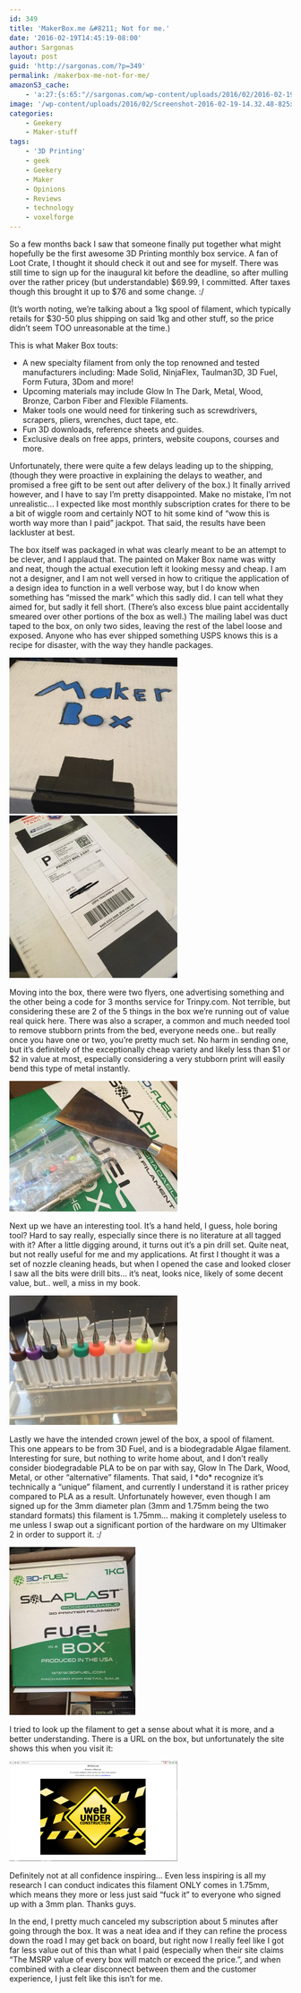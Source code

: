 ```yaml
---
id: 349
title: 'MakerBox.me &#8211; Not for me.'
date: '2016-02-19T14:45:19-08:00'
author: Sargonas
layout: post
guid: 'http://sargonas.com/?p=349'
permalink: /makerbox-me-not-for-me/
amazonS3_cache:
    - 'a:27:{s:65:"//sargonas.com/wp-content/uploads/2016/02/2016-02-19-13.49.39.jpg";a:1:{s:9:"timestamp";i:1666568649;}s:65:"//sargonas.com/wp-content/uploads/2016/02/2016-02-19-14.30.16.jpg";a:1:{s:9:"timestamp";i:1666568649;}s:65:"//sargonas.com/wp-content/uploads/2016/02/2016-02-19-14.30.58.jpg";a:1:{s:9:"timestamp";i:1666568649;}s:80:"//sargonas.com/wp-content/uploads/2016/02/2016-02-19-13.49.39-e1455921573440.jpg";a:2:{s:2:"id";i:354;s:11:"source_type";s:13:"media-library";}s:88:"//sargonas.com/wp-content/uploads/2016/02/2016-02-19-13.49.39-e1455921573440-300x279.jpg";a:2:{s:2:"id";i:354;s:11:"source_type";s:13:"media-library";}s:120:"//sargonas-net.s3.us-west-2.amazonaws.com/sargonas.com/wp-content/uploads/2016/02/2016-02-19-13.49.39-e1455921573440.jpg";a:2:{s:2:"id";i:354;s:11:"source_type";s:13:"media-library";}s:128:"//sargonas-net.s3.us-west-2.amazonaws.com/sargonas.com/wp-content/uploads/2016/02/2016-02-19-13.49.39-e1455921573440-300x279.jpg";a:2:{s:2:"id";i:354;s:11:"source_type";s:13:"media-library";}s:67:"//sargonas.com/wp-content/uploads/2016/02/2016-02-19-13.49.46-1.jpg";a:2:{s:2:"id";i:364;s:11:"source_type";s:13:"media-library";}s:75:"//sargonas.com/wp-content/uploads/2016/02/2016-02-19-13.49.46-1-300x290.jpg";a:2:{s:2:"id";i:364;s:11:"source_type";s:13:"media-library";}s:107:"//sargonas-net.s3.us-west-2.amazonaws.com/sargonas.com/wp-content/uploads/2016/02/2016-02-19-13.49.46-1.jpg";a:2:{s:2:"id";i:364;s:11:"source_type";s:13:"media-library";}s:115:"//sargonas-net.s3.us-west-2.amazonaws.com/sargonas.com/wp-content/uploads/2016/02/2016-02-19-13.49.46-1-300x290.jpg";a:2:{s:2:"id";i:364;s:11:"source_type";s:13:"media-library";}s:80:"//sargonas.com/wp-content/uploads/2016/02/2016-02-19-14.30.16-e1455921758826.jpg";a:2:{s:2:"id";i:356;s:11:"source_type";s:13:"media-library";}s:88:"//sargonas.com/wp-content/uploads/2016/02/2016-02-19-14.30.16-e1455921758826-300x233.jpg";a:2:{s:2:"id";i:356;s:11:"source_type";s:13:"media-library";}s:120:"//sargonas-net.s3.us-west-2.amazonaws.com/sargonas.com/wp-content/uploads/2016/02/2016-02-19-14.30.16-e1455921758826.jpg";a:2:{s:2:"id";i:356;s:11:"source_type";s:13:"media-library";}s:128:"//sargonas-net.s3.us-west-2.amazonaws.com/sargonas.com/wp-content/uploads/2016/02/2016-02-19-14.30.16-e1455921758826-300x233.jpg";a:2:{s:2:"id";i:356;s:11:"source_type";s:13:"media-library";}s:80:"//sargonas.com/wp-content/uploads/2016/02/2016-02-19-14.30.58-e1455921630837.jpg";a:2:{s:2:"id";i:358;s:11:"source_type";s:13:"media-library";}s:88:"//sargonas.com/wp-content/uploads/2016/02/2016-02-19-14.30.58-e1455921630837-300x231.jpg";a:2:{s:2:"id";i:358;s:11:"source_type";s:13:"media-library";}s:120:"//sargonas-net.s3.us-west-2.amazonaws.com/sargonas.com/wp-content/uploads/2016/02/2016-02-19-14.30.58-e1455921630837.jpg";a:2:{s:2:"id";i:358;s:11:"source_type";s:13:"media-library";}s:128:"//sargonas-net.s3.us-west-2.amazonaws.com/sargonas.com/wp-content/uploads/2016/02/2016-02-19-14.30.58-e1455921630837-300x231.jpg";a:2:{s:2:"id";i:358;s:11:"source_type";s:13:"media-library";}s:65:"//sargonas.com/wp-content/uploads/2016/02/2016-02-19-14.30.24.jpg";a:2:{s:2:"id";i:357;s:11:"source_type";s:13:"media-library";}s:73:"//sargonas.com/wp-content/uploads/2016/02/2016-02-19-14.30.24-225x300.jpg";a:2:{s:2:"id";i:357;s:11:"source_type";s:13:"media-library";}s:105:"//sargonas-net.s3.us-west-2.amazonaws.com/sargonas.com/wp-content/uploads/2016/02/2016-02-19-14.30.24.jpg";a:2:{s:2:"id";i:357;s:11:"source_type";s:13:"media-library";}s:113:"//sargonas-net.s3.us-west-2.amazonaws.com/sargonas.com/wp-content/uploads/2016/02/2016-02-19-14.30.24-225x300.jpg";a:2:{s:2:"id";i:357;s:11:"source_type";s:13:"media-library";}s:76:"//sargonas.com/wp-content/uploads/2016/02/Screenshot-2016-02-19-14.25.41.png";a:2:{s:2:"id";i:350;s:11:"source_type";s:13:"media-library";}s:84:"//sargonas.com/wp-content/uploads/2016/02/Screenshot-2016-02-19-14.25.41-300x179.png";a:2:{s:2:"id";i:350;s:11:"source_type";s:13:"media-library";}s:116:"//sargonas-net.s3.us-west-2.amazonaws.com/sargonas.com/wp-content/uploads/2016/02/Screenshot-2016-02-19-14.25.41.png";a:2:{s:2:"id";i:350;s:11:"source_type";s:13:"media-library";}s:124:"//sargonas-net.s3.us-west-2.amazonaws.com/sargonas.com/wp-content/uploads/2016/02/Screenshot-2016-02-19-14.25.41-300x179.png";a:2:{s:2:"id";i:350;s:11:"source_type";s:13:"media-library";}}'
image: '/wp-content/uploads/2016/02/Screenshot-2016-02-19-14.32.48-825x510.png'
categories:
    - Geekery
    - Maker-stuff
tags:
    - '3D Printing'
    - geek
    - Geekery
    - Maker
    - Opinions
    - Reviews
    - technology
    - voxelforge
---
```


So a few months back I saw that someone finally put together what might hopefully be the first awesome 3D Printing monthly box service. A fan of Loot Crate, I thought it should check it out and see for myself. There was still time to sign up for the inaugural kit before the deadline, so after mulling over the rather pricey (but understandable) $69.99, I committed. After taxes though this brought it up to $76 and some change. :/

(It’s worth noting, we’re talking about a 1kg spool of filament, which typically retails for $30-50 plus shipping on said 1kg and other stuff, so the price didn’t seem TOO unreasonable at the time.)

This is what Maker Box touts:

- A new specialty filament from only the top renowned and tested manufacturers including: Made <wbr></wbr>Solid, NinjaFlex, Taulman3D, <wbr></wbr>3D Fuel, Form Futura, 3Dom and more!
- Upcoming materials may include Glow In The Dark, Metal, Wood, Bronze, Carbon Fiber and Flexible Filaments.
- <span class="il">Maker</span> tools one would need for tinkering such as screwdrivers, scrapers, pliers, wrenches, duct tape, etc.
- Fun 3D downloads, reference sheets and guides.
- Exclusive deals on free apps, printers, website coupons, courses and more.

Unfortunately, there were quite a few delays leading up to the shipping, (though they were proactive in explaining the delays to weather, and promised a free gift to be sent out after delivery of the box.) It finally arrived however, and I have to say I’m pretty disappointed. Make no mistake, I’m not unrealistic… I expected like most monthly subscription crates for there to be a bit of wiggle room and certainly NOT to hit some kind of “wow this is worth way more than I paid” jackpot. That said, the results have been lackluster at best.

The box itself was packaged in what was clearly meant to be an attempt to be clever, and I applaud that. The painted on Maker Box name was witty and neat, though the actual execution left it looking messy and cheap. I am not a designer, and I am not well versed in how to critique the application of a design idea to function in a well verbose way, but I do know when something has “missed the mark” which this sadly did. I can tell what they aimed for, but sadly it fell short. (There’s also excess blue paint accidentally smeared over other portions of the box as well.) The mailing label was duct taped to the box, on only two sides, leaving the rest of the label loose and exposed. Anyone who has ever shipped something USPS knows this is a recipe for disaster, with the way they handle packages.

[![2016-02-19 13.49.39](/wp-content/uploads/2016/02/2016-02-19-13.49.39-e1455921573440-300x279.jpg)](http://sargonas.com/wp-content/uploads/2016/02/2016-02-19-13.49.39.jpg) [![](/wp-content/uploads/2016/02/2016-02-19-13.49.46-1-300x290.jpg)](/wp-content/uploads/2016/02/2016-02-19-13.49.46-1.jpg)

Moving into the box, there were two flyers, one advertising something and the other being a code for 3 months service for Trinpy.com. Not terrible, but considering these are 2 of the 5 things in the box we’re running out of value real quick here. There was also a scraper, a common and much needed tool to remove stubborn prints from the bed, everyone needs one.. but really once you have one or two, you’re pretty much set. No harm in sending one, but it’s definitely of the exceptionally cheap variety and likely less than $1 or $2 in value at most, especially considering a very stubborn print will easily bend this type of metal instantly.

[![2016-02-19 14.30.16](/wp-content/uploads/2016/02/2016-02-19-14.30.16-e1455921758826-300x233.jpg)](http://sargonas.com/wp-content/uploads/2016/02/2016-02-19-14.30.16.jpg)

Next up we have an interesting tool. It’s a hand held, I guess, hole boring tool? Hard to say really, especially since there is no literature at all tagged with it? After a little digging around, it turns out it’s a pin drill set. Quite neat, but not really useful for me and my applications. At first I thought it was a set of nozzle cleaning heads, but when I opened the case and looked closer I saw all the bits were drill bits… it’s neat, looks nice, likely of some decent value, but.. well, a miss in my book.

[![2016-02-19 14.30.58](/wp-content/uploads/2016/02/2016-02-19-14.30.58-e1455921630837-300x231.jpg)](http://sargonas.com/wp-content/uploads/2016/02/2016-02-19-14.30.58.jpg)

Lastly we have the intended crown jewel of the box, a spool of filament. This one appears to be from 3D Fuel, and is a biodegradable Algae filament. Interesting for sure, but nothing to write home about, and I don’t really consider biodegradable PLA to be on par with say, Glow In The Dark, Wood, Metal, or other “alternative” filaments. That said, I \*do\* recognize it’s technically a “unique” filament, and currently I understand it is rather pricey compared to PLA as a result. Unfortunately however, even though I am signed up for the 3mm diameter plan (3mm and 1.75mm being the two standard formats) this filament is 1.75mm… making it completely useless to me unless I swap out a significant portion of the hardware on my Ultimaker 2 in order to support it. :/

[![2016-02-19 14.30.24](/wp-content/uploads/2016/02/2016-02-19-14.30.24-225x300.jpg)](/wp-content/uploads/2016/02/2016-02-19-14.30.24.jpg)

I tried to look up the filament to get a sense about what it is more, and a better understanding. There is a URL on the box, but unfortunately the site shows this when you visit it:

[![Screenshot 2016-02-19 14.25.41](/wp-content/uploads/2016/02/Screenshot-2016-02-19-14.25.41-300x179.png)](/wp-content/uploads/2016/02/Screenshot-2016-02-19-14.25.41.png)

Definitely not at all confidence inspiring… Even less inspiring is all my research I can conduct indicates this filament ONLY comes in 1.75mm, which means they more or less just said “fuck it” to everyone who signed up with a 3mm plan. Thanks guys.

In the end, I pretty much canceled my subscription about 5 minutes after going through the box. It was a neat idea and if they can refine the process down the road I may get back on board, but right now I really feel like I got far less value out of this than what I paid (especially when their site claims “The MSRP value of every box will match or exceed the price.”, and when combined with a clear disconnect between them and the customer experience, I just felt like this isn’t for me.